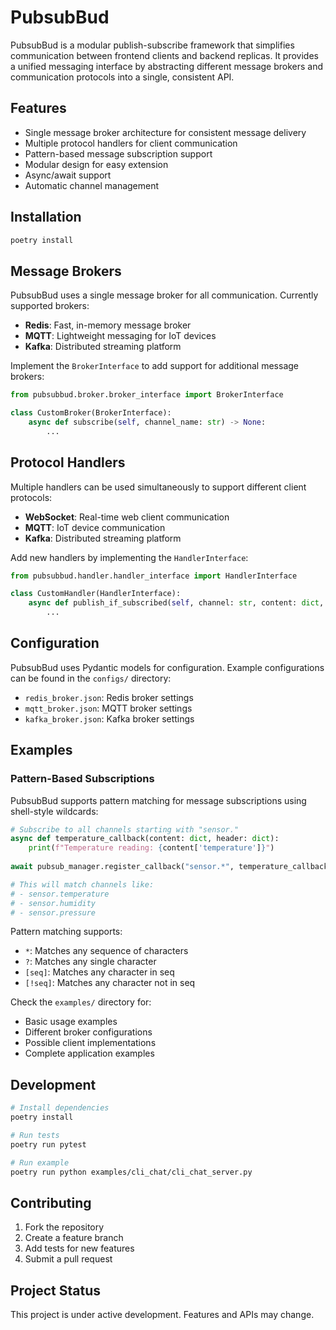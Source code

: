 # PubsubBud

PubsubBud is a modular publish-subscribe framework that simplifies communication between frontend clients and backend replicas. It provides a unified messaging interface by abstracting different message brokers and communication protocols into a single, consistent API.

## Features

- Single message broker architecture for consistent message delivery
- Multiple protocol handlers for client communication
- Pattern-based message subscription support
- Modular design for easy extension
- Async/await support
- Automatic channel management

## Installation

```bash
poetry install
```

## Message Brokers

PubsubBud uses a single message broker for all communication. Currently supported brokers:

- **Redis**: Fast, in-memory message broker
- **MQTT**: Lightweight messaging for IoT devices
- **Kafka**: Distributed streaming platform

Implement the `BrokerInterface` to add support for additional message brokers:

```python
from pubsubbud.broker.broker_interface import BrokerInterface

class CustomBroker(BrokerInterface):
    async def subscribe(self, channel_name: str) -> None:
        ...
```

## Protocol Handlers

Multiple handlers can be used simultaneously to support different client protocols:

- **WebSocket**: Real-time web client communication
- **MQTT**: IoT device communication
- **Kafka**: Distributed streaming platform

Add new handlers by implementing the `HandlerInterface`:

```python
from pubsubbud.handler.handler_interface import HandlerInterface

class CustomHandler(HandlerInterface):
    async def publish_if_subscribed(self, channel: str, content: dict, header: dict) -> None:
        ...
```

## Configuration

PubsubBud uses Pydantic models for configuration. Example configurations can be found in the `configs/` directory:

- `redis_broker.json`: Redis broker settings
- `mqtt_broker.json`: MQTT broker settings
- `kafka_broker.json`: Kafka broker settings

## Examples

### Pattern-Based Subscriptions

PubsubBud supports pattern matching for message subscriptions using shell-style wildcards:

```python
# Subscribe to all channels starting with "sensor."
async def temperature_callback(content: dict, header: dict):
    print(f"Temperature reading: {content['temperature']}")
    
await pubsub_manager.register_callback("sensor.*", temperature_callback)

# This will match channels like:
# - sensor.temperature
# - sensor.humidity
# - sensor.pressure
```

Pattern matching supports:
- `*`: Matches any sequence of characters
- `?`: Matches any single character
- `[seq]`: Matches any character in seq
- `[!seq]`: Matches any character not in seq

Check the `examples/` directory for:
- Basic usage examples
- Different broker configurations
- Possible client implementations
- Complete application examples

## Development

```bash
# Install dependencies
poetry install

# Run tests
poetry run pytest

# Run example
poetry run python examples/cli_chat/cli_chat_server.py
```

## Contributing

1. Fork the repository
2. Create a feature branch
3. Add tests for new features
4. Submit a pull request

## Project Status

This project is under active development. Features and APIs may change.
